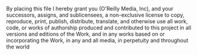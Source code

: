 By placing this file I hereby grant you (O'Reilly Media, Inc), and your
successors, assigns, and sublicensees, a non-exclusive license to
copy, reproduce, print, publish, distribute, translate, and otherwise
use all work, code, or works of authorship produced and contributed to
this project in all versions and editions of the Work, and in any
works based on or incorporating the Work, in any and all media, in
perpetuity and throughout the world
